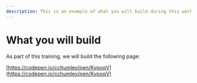 ```yaml
---
description: This is an example of what you will build during this workshop.
---
```


# What you will build

As part of this training, we will build the following page:

[https://codepen.io/cchumley/pen/KvpoqV](https://codepen.io/cchumley/pen/KvpoqV)

